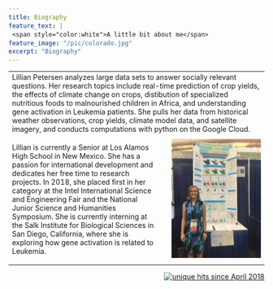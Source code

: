 ```yaml
---
title: Biography
feature_text: |
 <span style="color:white">A little bit about me</span>
feature_image: "/pic/colorado.jpg"
excerpt: "Biography"
---
```

<table cellpadding="10">
  <tr>
  <td colspan="3" >
Lillian Petersen analyzes large data sets to answer socially relevant questions. Her research topics include real-time prediction of crop yields, the effects of climate change on crops, distibution of specialized nutritious foods to malnourished children in Africa, and understanding gene activation in Leukemia patients. She pulls her data from historical weather observations, crop yields, climate model data, and satellite imagery, and conducts computations with python on the Google Cloud. 
  </td>
  </tr>
  <tr>
  <td width="60%">

Lillian is currently a Senior at Los Alamos High School in New Mexico. She has a passion for international development and dedicates her free time to research projects. In 2018, she placed first in her category at the Intel International Science and Engineering Fair and the National Junior Science and Humanities Symposium. She is currently interning at the Salk Institute for Biological Sciences in San Diego, California, where she is exploring how gene activation is related to Leukemia.

  </td>
  <td width="2%">
  </td>
  <td width="38%" ><img src="/pic/poster_ISEF_2018.jpg" >
  </td>
  </tr>
</table>
<p align="right">
<a href="http://www.hitwebcounter.com">
<img src="http://hitwebcounter.com/counter/counter.php?page=6931336&style=0006&nbdigits=5&type=ip&initCount=0" title="unique hits since April 2018" border="0" ></a>

<!-- Global site tag (gtag.js) - Google Analytics -->
<script async src="https://www.googletagmanager.com/gtag/js?id=UA-117520873-2"></script>
<script>
  window.dataLayer = window.dataLayer || [];
  function gtag(){dataLayer.push(arguments);}
  gtag('js', new Date());

  gtag('config', 'UA-117520873-2');
</script>

